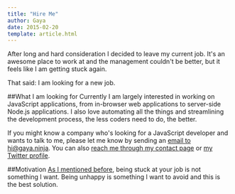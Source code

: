 ```yaml
---
title: "Hire Me"
author: Gaya
date: 2015-02-20
template: article.html
---
```


After long and hard consideration I decided to leave my current job. It's an awesome place to work at and the management
couldn't be better, but it feels like I am getting stuck again.

That said: I am looking for a new job.

<span class="more"></span>

##What I am looking for
Currently I am largely interested in working on JavaScript applications, from in-browser web applications to server-side
Node.js applications. I also love automating all the things and streamlining the development process, the less coders
need to do, the better.

If you might know a company who's looking for a JavaScript developer and wants to talk to me, please let me know by
sending an [email to hi@gaya.ninja](mailto:hi@gaya.ninja). You can also [reach me through my contact page](/contact) or
[my Twitter profile](https://twitter.com/GayaNinja).

##Motivation
[As I mentioned before](/articles/stuck-at-your-web-development-job-break-your-routine/), being stuck at your job is not
something I want. Being unhappy is something I want to avoid and this is the best solution.